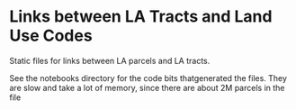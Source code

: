# Links between LA Tracts and Land Use Codes

Static files for links between LA parcels and LA tracts. 

See the notebooks directory for the code bits thatgenerated the files. They 
are slow and take a lot of memory, since there are about 2M parcels in the file
